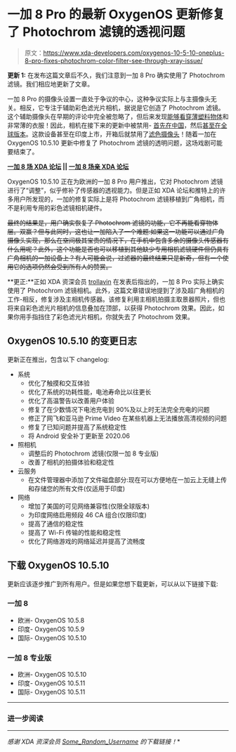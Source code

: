 # 一加 8 Pro 的最新 OxygenOS 更新修复了 Photochrom 滤镜的透视问题

> 原文：<https://www.xda-developers.com/oxygenos-10-5-10-oneplus-8-pro-fixes-photochrom-color-filter-see-through-xray-issue/>

**更新 1:** 在发布这篇文章后不久，我们注意到一加 8 Pro 确实使用了 Photochrom 滤镜。我们相应地更新了文章。

一加 8 Pro 的摄像头设置一直处于争议的中心，这种争议实际上与主摄像头无关。相反，它专注于辅助彩色滤光片相机，据说是它创造了 Photochrom 滤镜。这个辅助摄像头在早期的评论中完全被忽略了，但后来发现[能够看穿薄塑料物体](https://www.xda-developers.com/oneplus-8-pro-color-filter-camera-see-through-some-plastic-objects/)和非常薄的衣服！因此，相机在接下来的更新中被禁用- [首先在中国](https://www.xda-developers.com/oneplus-8-pro-color-filter-x-ray-infrared-see-through-camera-temporarily-disabled-future-update/)，然后[甚至在全球版本](https://www.xda-developers.com/oxygenos-10-5-9-disables-oneplus-8-pro-color-filter-camera-even-global-variant/)。这款设备甚至在印度上市，开箱后就禁用了[滤色摄像头](https://www.xda-developers.com/oneplus-8-pro-may-go-on-sale-india-color-filter-camera-disabled-oxygenos-update/)！随着一加在 OxygenOS 10.5.10 更新中修复了 Photochrom 滤镜的透明问题，这场戏剧可能要结束了。

**[一加 8 场 XDA 论坛](https://forum.xda-developers.com/oneplus-8) || [一加 8 场亲 XDA 论坛](https://forum.xda-developers.com/oneplus-8-pro)**

OxygenOS 10.5.10 正在为欧洲的一加 8 Pro 用户推出，它对 Photochrom 滤镜进行了“调整”，似乎修补了传感器的透视能力。但是正如 XDA 论坛和推特上的许多用户所发现的，一加的修复实际上是将 Photochrom 滤镜移植到广角相机，而不是利用专用的彩色滤镜相机硬件。

~~最终的结果是，用户确实恢复了 Photochrom 滤镜的功能，它不再能看穿物体层。双赢？但与此同时，这也让一加陷入了一个难题:如果这一功能可以通过广角摄像头实现，那么在空间极其宝贵的情况下，在手机中包含多余的摄像头传感器有什么用呢？此外，这个功能是否也可以移植到其他缺少专用相机滤镜硬件但仍具有广角相机的一加设备上？有人可能会说，过滤器的最终结果只是新奇，但有一个使用它的选项仍然会受到所有人的赞赏。~~

**更正:**正如 XDA 资深会员 [trollavin](https://forum.xda-developers.com/member.php?u=5938528) 在发表后指出的，一加 8 Pro 实际上确实使用了 Photochrom 滤镜相机。此外，这篇文章错误地提到了涉及超广角相机的工作-相反，修复涉及主相机传感器。该修复利用主相机拍摄主取景器照片，但也将来自彩色滤光片相机的信息叠加在顶部，以获得 Photochrom 效果。因此，如果你用手指挡住了彩色滤光片相机，你就失去了 Photochrom 效果。

## OxygenOS 10.5.10 的变更日志

更新正在推出，包含以下 changelog:

*   系统
    *   优化了触摸和交互体验
    *   优化了系统的功耗性能，电池寿命比以往更长
    *   优化了高温警告以改善用户体验
    *   修复了在少数情况下电池充电到 90%及以上时无法完全充电的问题
    *   修正了网飞和亚马逊 Prime Video 在某些机器上无法播放高清视频的问题
    *   修复了已知问题并提高了系统稳定性
    *   将 Android 安全补丁更新至 2020.06
*   照相机
    *   调整后的 Photochrom 滤镜(仅限一加 8 专业版)
    *   改善了相机的拍摄体验和稳定性
*   云服务
    *   在文件管理器中添加了文件磁盘部分:现在可以方便地在一加云上无缝上传和存储您的所有文件(仅适用于印度)
*   网络
    *   增加了美国的可见网络兼容性(仅限全球版本)
    *   为印度网络启用频段 46 CA 组合(仅限印度)
    *   提高了通信的稳定性
    *   提高了 Wi-Fi 传输的性能和稳定性
    *   优化了网络游戏的网络延迟并提高了流畅度

## 下载 OxygenOS 10.5.10

更新应该逐步推广到所有用户。但是如果您想下载更新，可以从以下链接下载:

### 一加 8

*   欧洲- OxygenOS 10.5.8
*   印度- OxygenOS 10.5.9
*   国际- OxygenOS 10.5.10

### 一加 8 专业版

*   欧洲- OxygenOS 10.5.10
*   印度- OxygenOS 10.5.11
*   国际- OxygenOS 10.5.11

* * *

### 进一步阅读

* * *

*感谢 XDA 资深会员 [Some_Random_Username](https://forum.xda-developers.com/member.php?u=8234677) 的下载链接！**